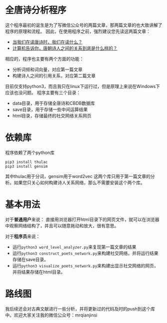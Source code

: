# 全唐诗分析程序
这个程序最初的诞生是为了写微信公众号的两篇文章，那两篇文章的也大致讲解了程序的原理和流程。
因此，在使用程序之前，强烈建议您先读这两篇文章：
- [当我们在读唐诗时，我们在读什么？](https://mp.weixin.qq.com/s?__biz=MzI0NTUxMjgyOA==&mid=2247483724&idx=1&sn=9fe912aaaa2757eec2634a95931e1c6a&chksm=e94c2e5fde3ba749e4e364644d6b68d004b295a6864606c79f710b4b0e7e5d07ac3e89481012&mpshare=1&scene=1&srcid=0314cTnPXrmiKE1tR18sIV5m&pass_ticket=LmF1XSUkX6AZUuMnsPEO3vBZgEqfwt9frF%2F%2FATtYfAWYcIhzbawA0%2FclwgYNC1u%2F#rd)
- [计算机告诉你，唐朝诗人之间的关系到底是什么样的？](https://mp.weixin.qq.com/s?__biz=MzI0NTUxMjgyOA==&mid=2247483750&idx=1&sn=dd883b547a3fc4343a3dcce1abea3719&chksm=e94c2e75de3ba7631ffd7abff8a89ea56fda63b2f3d3bb81fd845ef5fd3e9207b41230900288&mpshare=1&scene=1&srcid=0314HdoeYueFNse6H7j18qfx&pass_ticket=P5NYT1vI3xq6gboRVFuq64N9z2Yp0ADF4pMH3nRnXAhGuoM7eROG8O2lhVg%2BIvoR#rd)

相应的，程序也主要有两个方面的功能：
- 分析词频和词向量，对应第一篇文章
- 构建诗人之间的引用关系，对应第二篇文章

目前仅支持python3，而且我只在linux下运行过，但是原理上来说在Windows下应该也没问题。
程序主要有三个目录：
- data目录，用于存储全唐诗和CBDB数据库
- save目录，用于存储一些中间运算结果
- html目录，存储最终的社交网络关系网页
# 依赖库
程序依赖了两个python库
``` shell
pip3 install thulac
pip3 install gensim
```
其中thulac用于分词，gensim用于word2vec
这两个库只用于第一篇文章的分析。如果您只关心如何构建诗人关系网络，那么不需要安装这个两个库。

# 基本用法
对于**普通用户**来说：
直接用浏览器打开html目录下的网页文件，就可以在浏览器中观察网络结构了，并且可以随意拖动和放大，很有意思。

对于**程序员**来说：
- 运行`python3 word_level_analyzer.py`来复现第一篇文章的结果
- 运行`python3 construct_poets_network.py`来构建社交网络，并将运行结果存储在save目录。
- 运行`python3 visualize_poets_network.py`来构建出显示社交网络的网页，并将结果存储在html目录。
# 路线图
我后续还会对古典文献进行一些分析，并将更新过的代码及时的push到这个库中。欢迎大家关注我的微信公众号：mrqianjinsi
